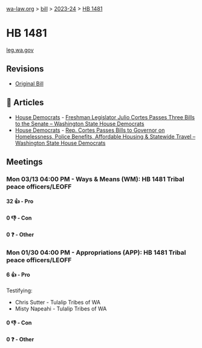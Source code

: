 [wa-law.org](/) > [bill](/bill/) > [2023-24](/bill/2023-24/) > [HB 1481](/bill/2023-24/hb/1481/)

# HB 1481
[leg.wa.gov](https://app.leg.wa.gov/billsummary?BillNumber=1481&Year=2023&Initiative=false)

## Revisions
* [Original Bill](1/)

## 📰 Articles
* [House Democrats](/org/house_democrats/) - [Freshman Legislator Julio Cortes Passes Three Bills to the Senate – Washington State House Democrats](https://housedemocrats.wa.gov/blog/2023/03/03/freshman-legislator-julio-cortes-passes-three-bills-to-the-senate/#:~:text=House%20Bill%201481)
* [House Democrats](/org/house_democrats/) - [Rep. Cortes Passes Bills to Governor on Homelessness, Police Benefits, Affordable Housing & Statewide Travel – Washington State House Democrats](https://housedemocrats.wa.gov/blog/2023/04/19/rep-cortes-passes-bills-to-governor-on-homelessness-police-benefits-affordable-housing-statewide-travel/#:~:text=House%20Bill%201481)

## Meetings
### Mon 03/13 04:00 PM - Ways & Means (WM): HB 1481 Tribal peace officers/LEOFF
#### 32 👍 - Pro

#### 0 👎 - Con

#### 0 ❓ - Other

### Mon 01/30 04:00 PM - Appropriations (APP): HB 1481 Tribal peace officers/LEOFF
#### 6 👍 - Pro
Testifying:
* Chris Sutter - Tulalip Tribes of WA
* Misty Napeahi - Tulalip Tribes of WA

#### 0 👎 - Con

#### 0 ❓ - Other
